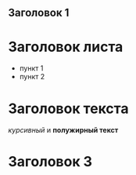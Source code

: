 ## Заголовок 1
# Заголовок листа
* пункт 1
* пункт 2

# Заголовок текста
*курсивный* и **полужирный текст**

# Заголовок 3

